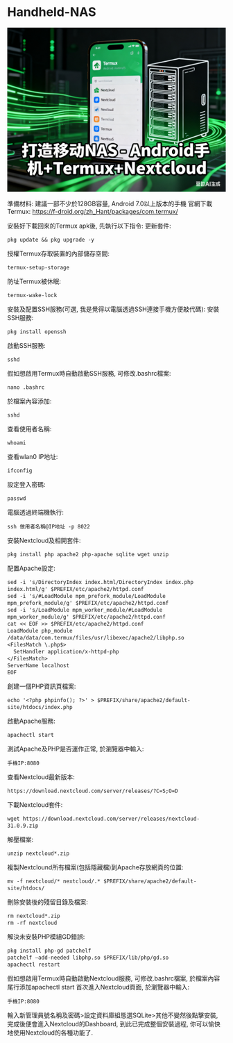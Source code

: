 # Handheld-NAS
[![](https://github.com/TechTutoPPT/Handheld-NAS/blob/main/IMG_8234.png)](https://youtu.be/uIRxjjSHQKM)

準備材料:
建議一部不少於128GB容量, Android 7.0以上版本的手機
官網下載Termux: https://f-droid.org/zh_Hant/packages/com.termux/

安裝好下載回來的Termux apk後, 先執行以下指令:
更新套件:
```
pkg update && pkg upgrade -y
```
授權Termux存取裝置的內部儲存空間:
```
termux-setup-storage
```
防址Termux被休眠:
```
termux-wake-lock
```

安裝及配置SSH服務(可選, 我是覺得以電腦透過SSH連接手機方便敲代碼):
安裝SSH服務:
```
pkg install openssh
```
啟動SSH服務:
```
sshd
```
假如想啟用Termux時自動啟動SSH服務, 可修改.bashrc檔案:
```
nano .bashrc
```
於檔案內容添加:
```
sshd
```
查看使用者名稱:
```
whoami
```
查看wlan0 IP地址:
```
ifconfig
```
設定登入密碼:
```
passwd
```
電腦透過終端機執行:
```
ssh 做用者名稱@IP地址 -p 8022
```

安裝Nextcloud及相開套件:
```
pkg install php apache2 php-apache sqlite wget unzip
```
配置Apache設定:
```
sed -i 's/DirectoryIndex index.html/DirectoryIndex index.php index.html/g' $PREFIX/etc/apache2/httpd.conf
sed -i 's/#LoadModule mpm_prefork_module/LoadModule mpm_prefork_module/g' $PREFIX/etc/apache2/httpd.conf
sed -i 's/LoadModule mpm_worker_module/#LoadModule mpm_worker_module/g' $PREFIX/etc/apache2/httpd.conf
cat << EOF >> $PREFIX/etc/apache2/httpd.conf
LoadModule php_module /data/data/com.termux/files/usr/libexec/apache2/libphp.so 
<FilesMatch \.php$>
  SetHandler application/x-httpd-php
</FilesMatch> 
ServerName localhost
EOF
```
創建一個PHP資訊頁檔案:
```
echo '<?php phpinfo(); ?>' > $PREFIX/share/apache2/default-site/htdocs/index.php
```
啟動Apache服務:
```
apachectl start
```
測試Apache及PHP是否運作正常, 於瀏覽器中輸入:
```
手機IP:8080
```
查看Nextcloud最新版本:
```
https://download.nextcloud.com/server/releases/?C=S;O=D
```
下載Nextcloud套件:
```
wget https://download.nextcloud.com/server/releases/nextcloud-31.0.9.zip
```
解壓檔案:
```
unzip nextcloud*.zip
```
複製Nextclound所有檔案(包括隱藏檔)到Apache存放網頁的位置:
```
mv -f nextcloud/* nextcloud/.* $PREFIX/share/apache2/default-site/htdocs/
```
刪除安裝後的殘留目錄及檔案:
```
rm nextcloud*.zip
rm -rf nextcloud
```
解決未安裝PHP模組GD錯誤:
```
pkg install php-gd patchelf
patchelf –add-needed libphp.so $PREFIX/lib/php/gd.so
apachectl restart
```
假如想啟用Termux時自動啟動Nextcloud服務, 可修改.bashrc檔案, 於檔案內容尾行添加apachectl start
首次進入Nextcloud頁面, 於瀏覽器中輸入:
```
手機IP:8080
```
輸入新管理員號名稱及密碼>設定資料庫組態選SQLite>其他不變然後點擊安裝,
完成後便會進入Nextcloud的Dashboard, 到此已完成整個安裝過程, 你可以愉快地使用Nextcloud的各種功能了.

